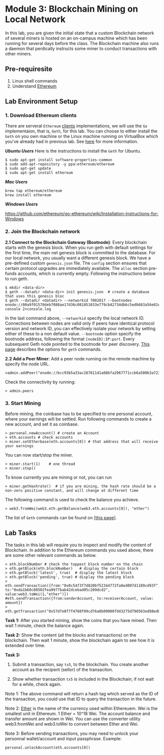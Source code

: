 Module 3: Blockchain Mining on Local Network
===

In this lab, you are given the initial state that a custom Blockchain network of several miners is hosted on an on-campus machine which has been running for several days before the class. The Blockchain machine also runs a daemon that perdically instructs some miner to conduct transactions with other miners.

Pre-requiresite
---

1. Linux shell commands
2. Understand [Ethereum](http://www.ethdocs.org/en/latest/introduction/index.html)

Lab Environment Setup
---

### 1. Download Ethereum clients

There are serveral `Ethereum` [clients](http://ethdocs.org/en/latest/ethereum-clients/choosing-a-client.html) implementations, we will use the `Go` implementaion, that is, `Geth`, for this lab. You can choose to either install the `Geth` on you own machine or the Linux machine running on VirtualBox which you've already had in previous lab. See [here](https://github.com/ethereum/go-ethereum/wiki/Building-Ethereum) for more information.

***Ubuntu Users***
Here is the instructions to install the `Geth` for Ubuntu.

```
$ sudo apt-get install software-properties-common
$ sudo add-apt-repository -y ppa:ethereum/ethereum
$ sudo apt-get update
$ sudo apt-get install ethereum
```
***Mac Users***

```
brew tap ethereum/ethereum
brew install ethereum
```

***Windows Users***

https://github.com/ethereum/go-ethereum/wiki/Installation-instructions-for-Windows


### 2. Join the Blockchain network

**2.1 Connect to the Blockchain Gateway (Bootnode)**: Every blockchain starts with the genesis block. When you run geth with default settings for the first time, the main net genesis block is committed to the database. For our local network, you usually want a different genesis block. We have a pre-defined custom `genesis.json` file. The `config` section ensures that certain protocol upgrades are immediately available. The `alloc` section pre-funds accounts, which is currently empty. Following the instructions below to run geth.

```
$ mkdir <data-dir>
$ geth --datadir <data-dir> init genesis.json  # create a database that uses this genesis bloc
$ geth --datadir <datadir> --networkid 7002017 --bootnodes enode://00a9f01578deb7088ae17d36c081051033e779cb42734db6c5edb683a56e81eb1540af856f40bffdde6e81457d77c9b37951f18a350a80a77ac30e386d2c44dc@128.230.208.73:30301 console 2>console.log
```

In the last command above, `--networkid` specify the local network ID. Connections between nodes are valid only if peers have identical protocol version and network ID, you can effectively isolate your network by setting either of these to a non default value. `--bootnode` option specify the bootnode address, following the format `[nodeID]:IP:port`. Every subsequent Geth node pointed to the bootnode for peer discovery. [This page](https://github.com/ethereum/go-ethereum/wiki/Command-Line-Options) describes the options for ```geth``` commands.

**2.2 Add a Peer Miner**: Add a peer node running on the remote machine by specify the node URL.
	
```
>admin.addPeer("enode://bcc93b5a33ac287611d1a68bfa2967771ccb6a500b3a7235f02cb19fb7826c5e6562a1fa5b8e9063ea38772e6b0b3f35424baed36662791c0fb315b6f4fd9b41@128.230.208.73:30304")
```	

Check the connectivity by running:
	
```
> admin.peers
```

### 3. Start Mining
	
Before mining, the coinbase has to be specified to one personal account, where your earnings will be settled. Run following commands to create a new account, and set it as coinbase.

```
> personal.newAccount() # create an Account
> eth.accounts # check accounts
> miner.setEtherbase(eth.accounts[0]) # that address that will receive your earnings	
```
	
You can now start/stop the miner. 
	
```
> miner.start(1)	# one thread
> miner.stop()
```

To know currently you are mining or not, you can run 
	
```
> miner.getHashrate()  # if you are mining, the hash rate should be a non-zero positive constant, and will change at different time 
```
	
The following command is used to check the balance you achieve.
	
```
> web3.fromWei(web3.eth.getBalance(web3.eth.accounts[0]), "ether")
```
	
The list of `Geth` commands can be found on [[this page](https://github.com/ethereum/go-ethereum/wiki/Management-APIs)].
	

Lab Tasks
---

The tasks in this lab will require you to inspect and modify the content of Blockchain. In addition to the Ethereum commands you used  above, there are some other relevant commands as below.

```
> eth.blockNumber # check the toppest block number on the chain
> eth.getBlock(eth.blockNumber)   # display the certain block 
> eth.getBlock('latest', true)	# display the latest block
> eth.getBlock('pending', true)	# display the pending block
> eth.sendTransaction({from:"0x0c54f3f7d820bf52344772fa8ed097d1189cd93f", to:"0xda1b60c80502fea9977bab42dcebad05c289dcd2", value:web3.toWei(1,"ether")})
#eth.sendTransaction({from:senderAccount, to:receiverAccount, value: amount})
> eth.getTransaction("0x57dfe8f7f4760f09cd76a8b09000fd43275d798503ed88ed6d8b39c1d5ce3157")
```

**Task 1:** After you started mining, show the coins that you have mined. Then wait 1 minute, check the balance again.

**Task 2:** Show the content (all the blocks and transactions) on the blockchain. Then wait 1 minute, show the blockchain again to see how it is extended over time.

**Task 3:** 

1. Submit a transaction, say `tx5`, to the blockchain. You create another account as the recipent (sellor) of the transaciton.

2. Show whether transaction `tx5` is included in the Blockchain; if not wait for a while, check again.

Note 1: The above command will return a hash tag which served as the ID of the transaction, you could use that ID to query the transaction in the future.

Note 2: [Ether](http://www.ethdocs.org/en/latest/ether.html) is the name of the currency used within Ethereuem. Wei is the smallest unit in Ethereum. 1 Ether = 10^18 Wei. The account balance and transfer amount are shown in Wei. You can use the converter utility web3.fromWei and web3.toWei to convert between Ether and Wei. 

Note 3: Before sending transactions, you may need to unlock your personnal wallet/account and input passphrase. Example:

```
personal.unlockAccount(eth.accounts[0])
```




